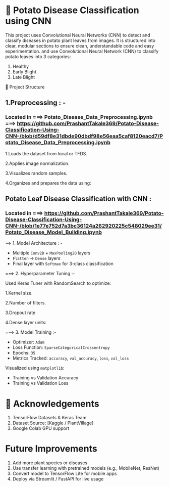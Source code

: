 # 🥔 Potato Disease Classification using CNN
This project uses Convolutional Neural Networks (CNN) to detect and classify diseases in potato plant leaves from images. It is structured into clear, modular sections to ensure clean, understandable code and easy experimentation.
and use Convolutional Neural Network (CNN) to classify potato leaves into 3 categories:
1. Healthy
2. Early Blight
3. Late Blight

🧱 Project Structure

## 1.Preprocessing : - 

### Located in  ===> Potato_Disease_Data_Preprocessing.ipynb ===> https://github.com/PrashantTakale369/Potato-Disease-Classification-Using-CNN-/blob/d59df8e31dbde90dbdf98e56eaa5caf8120eacd7/Potato_Disease_Data_Preprocessing.ipynb
<p> 1.Loads the dataset from local or TFDS.</p> 
<p> 2.Applies image normalization.</p>
<p> 3.Visualizes random samples.</p>
<p> 4.Organizes and prepares the data using:</p>


##  Potato Leaf Disease Classification with CNN :
### Located in  ===> https://github.com/PrashantTakale369/Potato-Disease-Classification-Using-CNN-/blob/1e77e752d7a3bc36124a262920225c548029ee31/Potato_Disease_Model_Building.ipynb


==> 1. Model Architecture : - 

- Multiple `Conv2D` + `MaxPooling2D` layers
- `Flatten` → `Dense` layers
- Final layer with `Softmax` for 3-class classification

===> 2. Hyperparameter Tuning :- 

Used Keras Tuner with RandomSearch to optimize:
<p> 1.Kernel size.</p> 
<p> 2.Number of filters.</p>
<p> 3.Dropout rate</p>
<p> 4.Dense layer units:</p>

===> 3. Model Training :- 

- Optimizer: `Adam`
- Loss Function: `SparseCategoricalCrossentropy`
- Epochs: `35`
- Metrics Tracked: `accuracy`, `val_accuracy`, `loss`, `val_loss`

Visualized using `matplotlib`:
- Training vs Validation Accuracy
- Training vs Validation Loss

# 🙌 Acknowledgements
1. TensorFlow Datasets & Keras Team
2. Dataset Source: [Kaggle / PlantVillage]
3. Google Colab GPU support

# Future Improvements
1. Add more plant species or diseases
2. Use transfer learning with pretrained models (e.g., MobileNet, ResNet)
3. Convert model to TensorFlow Lite for mobile apps
4. Deploy via Streamlit / FastAPI for live usage
  

